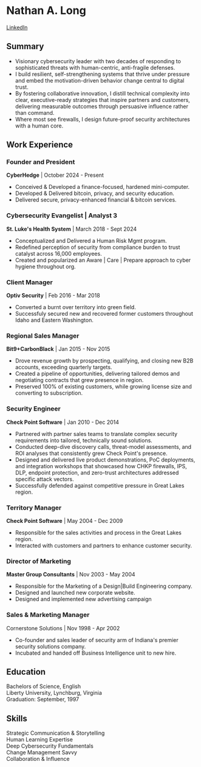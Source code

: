 # Nathan A. Long
[LinkedIn](https://www.linkedin.com/in/natelong/)

## Summary
- Visionary cybersecurity leader with two decades of responding to sophisticated threats with human-centric, anti-fragile defenses.  
- I build resilient, self-strengthening systems that thrive under pressure and embed the motivation-driven behavior change central to digital trust.  
- By fostering collaborative innovation, I distill technical complexity into clear, executive-ready strategies that inspire partners and customers, delivering measurable outcomes through persuasive influence rather than command.  
- Where most see firewalls, I design future-proof security architectures with a human core.

## Work Experience
### Founder and President
**CyberHedge** | October 2024 - Present

- Conceived & Developed a finance-focused, hardened mini-computer.  
- Developed & Delivered bitcoin, privacy, and security education.  
- Delivered secure, privacy-enhanced financial & bitcoin services.

### Cybersecurity Evangelist | Analyst 3
**St. Luke's Health System** | March 2018 - Sept 2024

- Conceptualized and Delivered a Human Risk Mgmt program.  
- Redefined perception of security from compliance burden to trust catalyst across 16,000 employees.
- Created and popularized an Aware | Care | Prepare approach to cyber hygiene throughout org.

### Client Manager
**Optiv Security** | Feb 2016 - Mar 2018

- Converted a burnt over territory into green field.  
- Successfuly secured new and recovered former customers throughout Idaho and Eastern Washington.

### Regional Sales Manager
**Bit9+CarbonBlack** | Jan 2015 - Nov 2015

- Drove revenue growth by prospecting, qualifying, and closing new B2B accounts, exceeding quarterly targets.  
- Created a pipeline of opportunities, delivering tailored demos and negotiating contracts that grew presence in region.  
- Preserved 100% of existing customers, while growing license size and converting to subscription.

### Security Engineer
**Check Point Software** | Jan 2010 - Dec 2014

- Partnered with partner sales teams to translate complex security requirements into tailored, technically sound solutions.
- Conducted deep-dive discovery calls, threat-model assessments, and ROI analyses that consistently grew Check Point's presence.  
- Designed and delivered live product demonstrations, PoC deployments, and integration workshops that showcased how CHKP firewalls, IPS, DLP, endpoint protection, and zero-trust architectures addressed specific attack vectors.
- Successfully defended against competitive pressure in Great Lakes region.

### Territory Manager
**Check Point Software** | May 2004 - Dec 2009

- Responsible for the sales activities and process in the Great Lakes region.  
- Interacted with customers and partners to enhance customer security.

### Director of Marketing
**Master Group Consultants** | Nov 2003 - May 2004

- Responsible for the Marketing of a Design|Build Engineering company.
- Designed and launched new corporate website.
- Designed and implemented new advertising campaign

### Sales & Marketing Manager
Cornerstone Solutions | Nov 1998 - Apr 2002

- Co-founder and sales leader of security arm of Indiana's premier security solutions company.
- Incubated and handed off Business Intelligence unit to new hire.

## Education
Bachelors of Science, English  
Liberty University, Lynchburg, Virginia  
Graduation: September, 1997

## Skills
Strategic Communication & Storytelling  
Human Learning Expertise  
Deep Cybersecurity Fundamentals  
Change Management Savvy  
Collaboration & Influence
